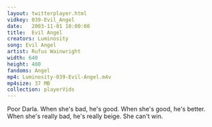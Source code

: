```yaml
---
layout: twitterplayer.html
vidkey: 039-Evil_Angel
date:   2003-11-01 10:00:00
title:  Evil Angel
creators: Luminosity
song: Evil Angel
artist: Rufus Wainwright
width: 640
height: 480
fandoms: Angel
mp4: Luminosity-039-Evil-Angel.m4v
mp4size: 37 MB
collection: playerVids
---
```


  <div>
  Poor Darla. When she's bad, he's good. When she's good, he's better. When she's really bad, he's really beige. She can't win.
  </div>
  